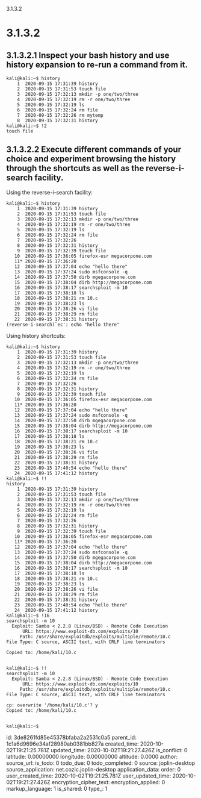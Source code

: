 3.1.3.2

# 3.1.3.2

## 3.1.3.2.1 Inspect your bash history and use history expansion to re-run a command from it.
```plaintext
kali@kali:~$ history
    1  2020-09-15 17:31:39 history
    2  2020-09-15 17:31:53 touch file
    3  2020-09-15 17:32:13 mkdir -p one/two/three
    4  2020-09-15 17:32:19 rm -r one/two/three
    5  2020-09-15 17:32:19 ls
    6  2020-09-15 17:32:24 rm file
    7  2020-09-15 17:32:26 rm mytemp
    8  2020-09-15 17:32:31 history
kali@kali:~$ !2
touch file
```

## 3.1.3.2.2 Execute different commands of your choice and experiment browsing the history through the shortcuts as well as the reverse-i-search facility.

Using the reverse-i-search facility:
```plaintext
kali@kali:~$ history
    1  2020-09-15 17:31:39 history
    2  2020-09-15 17:31:53 touch file
    3  2020-09-15 17:32:13 mkdir -p one/two/three
    4  2020-09-15 17:32:19 rm -r one/two/three
    5  2020-09-15 17:32:19 ls
    6  2020-09-15 17:32:24 rm file
    7  2020-09-15 17:32:26 
    8  2020-09-15 17:32:31 history
    9  2020-09-15 17:32:39 touch file
   10  2020-09-15 17:36:05 firefox-esr megacorpone.com
   11* 2020-09-15 17:36:20 
   12  2020-09-15 17:37:04 echo "hello there"
   13  2020-09-15 17:37:24 sudo msfconsole -q
   14  2020-09-15 17:37:50 dirb mgegacorpone.com
   15  2020-09-15 17:38:04 dirb http://megacorpone.com
   16  2020-09-15 17:38:17 searchsploit -m 10
   17  2020-09-15 17:38:18 ls
   18  2020-09-15 17:38:21 rm 10.c
   19  2020-09-15 17:38:23 ls
   20  2020-09-15 17:38:26 vi file 
   21  2020-09-15 17:38:29 rm file
   22  2020-09-15 17:38:31 history
(reverse-i-search)`ec': echo "hello there"
```
Using history shortcuts:
```plaintext
kali@kali:~$ history
    1  2020-09-15 17:31:39 history
    2  2020-09-15 17:31:53 touch file
    3  2020-09-15 17:32:13 mkdir -p one/two/three
    4  2020-09-15 17:32:19 rm -r one/two/three
    5  2020-09-15 17:32:19 ls
    6  2020-09-15 17:32:24 rm file
    7  2020-09-15 17:32:26 
    8  2020-09-15 17:32:31 history
    9  2020-09-15 17:32:39 touch file
   10  2020-09-15 17:36:05 firefox-esr megacorpone.com
   11* 2020-09-15 17:36:20 
   12  2020-09-15 17:37:04 echo "hello there"
   13  2020-09-15 17:37:24 sudo msfconsole -q
   14  2020-09-15 17:37:50 dirb mgegacorpone.com
   15  2020-09-15 17:38:04 dirb http://megacorpone.com
   16  2020-09-15 17:38:17 searchsploit -m 10
   17  2020-09-15 17:38:18 ls
   18  2020-09-15 17:38:21 rm 10.c
   19  2020-09-15 17:38:23 ls
   20  2020-09-15 17:38:26 vi file 
   21  2020-09-15 17:38:29 rm file
   22  2020-09-15 17:38:31 history
   23  2020-09-15 17:40:54 echo "hello there"
   24  2020-09-15 17:41:12 history
kali@kali:~$ !!
history
    1  2020-09-15 17:31:39 history
    2  2020-09-15 17:31:53 touch file
    3  2020-09-15 17:32:13 mkdir -p one/two/three
    4  2020-09-15 17:32:19 rm -r one/two/three
    5  2020-09-15 17:32:19 ls
    6  2020-09-15 17:32:24 rm file
    7  2020-09-15 17:32:26 
    8  2020-09-15 17:32:31 history
    9  2020-09-15 17:32:39 touch file
   10  2020-09-15 17:36:05 firefox-esr megacorpone.com
   11* 2020-09-15 17:36:20 
   12  2020-09-15 17:37:04 echo "hello there"
   13  2020-09-15 17:37:24 sudo msfconsole -q
   14  2020-09-15 17:37:50 dirb mgegacorpone.com
   15  2020-09-15 17:38:04 dirb http://megacorpone.com
   16  2020-09-15 17:38:17 searchsploit -m 10
   17  2020-09-15 17:38:18 ls
   18  2020-09-15 17:38:21 rm 10.c
   19  2020-09-15 17:38:23 ls
   20  2020-09-15 17:38:26 vi file 
   21  2020-09-15 17:38:29 rm file
   22  2020-09-15 17:38:31 history
   23  2020-09-15 17:40:54 echo "hello there"
   24  2020-09-15 17:41:12 history
kali@kali:~$ !16
searchsploit -m 10
  Exploit: Samba < 2.2.8 (Linux/BSD) - Remote Code Execution
      URL: https://www.exploit-db.com/exploits/10
     Path: /usr/share/exploitdb/exploits/multiple/remote/10.c
File Type: C source, ASCII text, with CRLF line terminators

Copied to: /home/kali/10.c


kali@kali:~$ !!
searchsploit -m 10
  Exploit: Samba < 2.2.8 (Linux/BSD) - Remote Code Execution
      URL: https://www.exploit-db.com/exploits/10
     Path: /usr/share/exploitdb/exploits/multiple/remote/10.c
File Type: C source, ASCII text, with CRLF line terminators

cp: overwrite '/home/kali/10.c'? y
Copied to: /home/kali/10.c


kali@kali:~$ 

```

id: 3de8261fd85e45378bfaba2a2531c0a5
parent_id: 1c1a6d9696e34af28980ab0381bb827a
created_time: 2020-10-02T19:21:25.781Z
updated_time: 2020-10-02T19:21:27.426Z
is_conflict: 0
latitude: 0.00000000
longitude: 0.00000000
altitude: 0.0000
author: 
source_url: 
is_todo: 0
todo_due: 0
todo_completed: 0
source: joplin-desktop
source_application: net.cozic.joplin-desktop
application_data: 
order: 0
user_created_time: 2020-10-02T19:21:25.781Z
user_updated_time: 2020-10-02T19:21:27.426Z
encryption_cipher_text: 
encryption_applied: 0
markup_language: 1
is_shared: 0
type_: 1